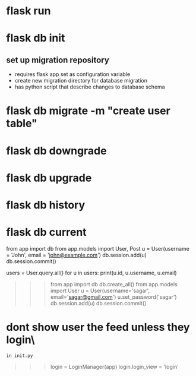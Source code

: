 # flask run

# flask db init
## set up migration repository
- requires flask app set as configuration variable
- create new migration directory for database migration
- has python script that describe changes to database schema

# flask db migrate -m "create user table"


# flask db downgrade
# flask db upgrade


# flask db history
# flask db current


from app import db
from app.models import User, Post
u = User(username = 'John', email = 'john@example.com')
db.session.add(u)
db.session.commit()

users = User.query.all()
for u in users:
	print(u.id, u.username, u.email)


>>> from app import db
>>> db.create_all()
>>> from app.models import User
>>> u = User(username='sagar', email='sagar@gmail.com')
>>> u.set_password('sagar')
>>> db.session.add(u)
>>> db.session.commit()

# dont show user the feed unless they login\
`in init.py`
>>> login = LoginManager(app)
>>>login.login_view = 'login'
